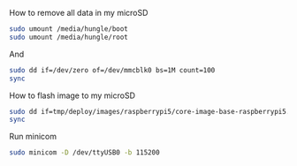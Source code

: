 How to remove all data in my microSD
```bash
sudo umount /media/hungle/boot
sudo umount /media/hungle/root
```
And
```bash
sudo dd if=/dev/zero of=/dev/mmcblk0 bs=1M count=100
sync
```

How to flash image to my microSD
```bash
sudo dd if=tmp/deploy/images/raspberrypi5/core-image-base-raspberrypi5.wic.bz2 of=/dev/sdX bs=4M status=progress && sync
sync
```
Run minicom 
```bash
sudo minicom -D /dev/ttyUSB0 -b 115200
```
